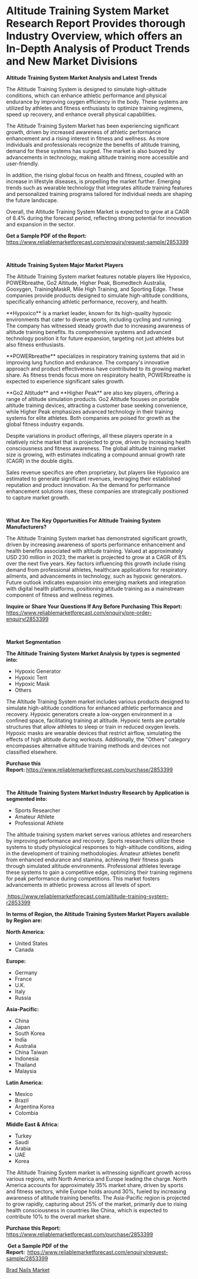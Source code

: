 <p><h1>Altitude Training System Market Research Report Provides thorough Industry Overview, which offers an In-Depth Analysis of Product Trends and New Market Divisions</h1></p><p><strong>Altitude Training System Market Analysis and Latest Trends</strong></p>
<p><p>The Altitude Training System is designed to simulate high-altitude conditions, which can enhance athletic performance and physical endurance by improving oxygen efficiency in the body. These systems are utilized by athletes and fitness enthusiasts to optimize training regimens, speed up recovery, and enhance overall physical capabilities. </p><p>The Altitude Training System Market has been experiencing significant growth, driven by increased awareness of athletic performance enhancement and a rising interest in fitness and wellness. As more individuals and professionals recognize the benefits of altitude training, demand for these systems has surged. The market is also buoyed by advancements in technology, making altitude training more accessible and user-friendly. </p><p>In addition, the rising global focus on health and fitness, coupled with an increase in lifestyle diseases, is propelling the market further. Emerging trends such as wearable technology that integrates altitude training features and personalized training programs tailored for individual needs are shaping the future landscape. </p><p>Overall, the Altitude Training System Market is expected to grow at a CAGR of 8.4% during the forecast period, reflecting strong potential for innovation and expansion in the sector.</p></p>
<p><strong>Get a Sample PDF of the Report:&nbsp;</strong> <a href="https://www.reliablemarketforecast.com/enquiry/request-sample/2853399?utm_campaign=2479&utm_medium=2&utm_source=Github&utm_content=ia&utm_term=11032025&utm_id=altitude-training-system">https://www.reliablemarketforecast.com/enquiry/request-sample/2853399</a></p>
<p>&nbsp;</p>
<p><strong>Altitude Training System Major Market Players</strong></p>
<p><p>The Altitude Training System market features notable players like Hypoxico, POWERbreathe, Go2 Altitude, Higher Peak, Biomedtech Australia, Gooxygen, TrainingMaskR, Mile High Training, and Sporting Edge. These companies provide products designed to simulate high-altitude conditions, specifically enhancing athletic performance, recovery, and health.</p><p>**Hypoxico** is a market leader, known for its high-quality hypoxic environments that cater to diverse sports, including cycling and running. The company has witnessed steady growth due to increasing awareness of altitude training benefits. Its comprehensive systems and advanced technology position it for future expansion, targeting not just athletes but also fitness enthusiasts.</p><p>**POWERbreathe** specializes in respiratory training systems that aid in improving lung function and endurance. The company's innovative approach and product effectiveness have contributed to its growing market share. As fitness trends focus more on respiratory health, POWERbreathe is expected to experience significant sales growth.</p><p>**Go2 Altitude** and **Higher Peak** are also key players, offering a range of altitude simulation products. Go2 Altitude focuses on portable altitude training devices, attracting a customer base seeking convenience, while Higher Peak emphasizes advanced technology in their training systems for elite athletes. Both companies are poised for growth as the global fitness industry expands.</p><p>Despite variations in product offerings, all these players operate in a relatively niche market that is projected to grow, driven by increasing health consciousness and fitness awareness. The global altitude training market size is growing, with estimates indicating a compound annual growth rate (CAGR) in the double digits.</p><p>Sales revenue specifics are often proprietary, but players like Hypoxico are estimated to generate significant revenues, leveraging their established reputation and product innovation. As the demand for performance enhancement solutions rises, these companies are strategically positioned to capture market growth.</p></p>
<p>&nbsp;</p>
<p><strong>What Are The Key Opportunities For Altitude Training System Manufacturers?</strong></p>
<p><p>The Altitude Training System market has demonstrated significant growth, driven by increasing awareness of sports performance enhancement and health benefits associated with altitude training. Valued at approximately USD 230 million in 2023, the market is projected to grow at a CAGR of 8% over the next five years. Key factors influencing this growth include rising demand from professional athletes, healthcare applications for respiratory ailments, and advancements in technology, such as hypoxic generators. Future outlook indicates expansion into emerging markets and integration with digital health platforms, positioning altitude training as a mainstream component of fitness and wellness regimes.</p></p>
<p><strong>Inquire or Share Your Questions If Any Before Purchasing This Report:</strong> <a href="https://www.reliablemarketforecast.com/enquiry/pre-order-enquiry/2853399?utm_campaign=2479&utm_medium=2&utm_source=Github&utm_content=ia&utm_term=11032025&utm_id=altitude-training-system">https://www.reliablemarketforecast.com/enquiry/pre-order-enquiry/2853399</a></p>
<p>&nbsp;</p>
<p><strong>Market Segmentation</strong></p>
<p><strong>The Altitude Training System Market Analysis by types is segmented into:</strong></p>
<p><ul><li>Hypoxic Generator</li><li>Hypoxic Tent</li><li>Hypoxic Mask</li><li>Others</li></ul></p>
<p><p>The Altitude Training System market includes various products designed to simulate high-altitude conditions for enhanced athletic performance and recovery. Hypoxic generators create a low-oxygen environment in a confined space, facilitating training at altitude. Hypoxic tents are portable structures that allow athletes to sleep or train in reduced oxygen levels. Hypoxic masks are wearable devices that restrict airflow, simulating the effects of high altitude during workouts. Additionally, the "Others" category encompasses alternative altitude training methods and devices not classified elsewhere.</p></p>
<p><strong>Purchase this Report:&nbsp;</strong><a href="https://www.reliablemarketforecast.com/purchase/2853399?utm_campaign=2479&utm_medium=2&utm_source=Github&utm_content=ia&utm_term=11032025&utm_id=altitude-training-system">https://www.reliablemarketforecast.com/purchase/2853399</a></p>
<p>&nbsp;</p>
<p><strong>The Altitude Training System Market Industry Research by Application is segmented into:</strong></p>
<p><ul><li>Sports Researcher</li><li>Amateur Athlete</li><li>Professional Athlete</li></ul></p>
<p><p>The altitude training system market serves various athletes and researchers by improving performance and recovery. Sports researchers utilize these systems to study physiological responses to high-altitude conditions, aiding in the development of training methodologies. Amateur athletes benefit from enhanced endurance and stamina, achieving their fitness goals through simulated altitude environments. Professional athletes leverage these systems to gain a competitive edge, optimizing their training regimens for peak performance during competitions. This market fosters advancements in athletic prowess across all levels of sport.</p></p>
<p><a href="https://www.reliablemarketforecast.com/altitude-training-system-r2853399?utm_campaign=2479&utm_medium=2&utm_source=Github&utm_content=ia&utm_term=11032025&utm_id=altitude-training-system">&nbsp;https://www.reliablemarketforecast.com/altitude-training-system-r2853399</a></p>
<p><strong>In terms of Region, the Altitude Training System Market Players available by Region are:</strong></p>
<p>
    <p> <strong> North America: </strong>
        <ul>
            <li>United States</li>
            <li>Canada</li>
        </ul>
        </p> 
    <p> <strong> Europe: </strong>
        <ul>
            <li>Germany</li>
            <li>France</li>
            <li>U.K.</li>
            <li>Italy</li>
            <li>Russia</li>
        </ul>
        </p> 
    <p> <strong> Asia-Pacific: </strong>
        <ul>
            <li>China</li>
            <li>Japan</li>
            <li>South Korea</li>
            <li>India</li>
            <li>Australia</li>
            <li>China Taiwan</li>
            <li>Indonesia</li>
            <li>Thailand</li>
            <li>Malaysia</li>
        </ul>
        </p> 
    <p> <strong> Latin America: </strong>
        <ul>
            <li>Mexico</li>
            <li>Brazil</li>
            <li>Argentina Korea</li>
            <li>Colombia</li>
        </ul>
        </p> 
    <p> <strong> Middle East & Africa: </strong>
        <ul>
            <li>Turkey</li>
            <li>Saudi</li>
            <li>Arabia</li>
            <li>UAE</li>
            <li>Korea</li>
        </ul>
    </p>
    </p>
<p><p>The Altitude Training System market is witnessing significant growth across various regions, with North America and Europe leading the charge. North America accounts for approximately 35% market share, driven by sports and fitness sectors, while Europe holds around 30%, fueled by increasing awareness of altitude training benefits. The Asia-Pacific region is projected to grow rapidly, capturing about 25% of the market, primarily due to rising health consciousness in countries like China, which is expected to contribute 10% to the overall market share.</p></p>
<p><strong>Purchase this Report: </strong><a href="https://www.reliablemarketforecast.com/purchase/2853399?utm_campaign=2479&utm_medium=2&utm_source=Github&utm_content=ia&utm_term=11032025&utm_id=altitude-training-system">https://www.reliablemarketforecast.com/purchase/2853399</a></p>
<p>&nbsp;<strong>Get a Sample PDF of the Report:&nbsp;&nbsp;</strong><a href="https://www.reliablemarketforecast.com/enquiry/request-sample/2853399?utm_campaign=2479&utm_medium=2&utm_source=Github&utm_content=ia&utm_term=11032025&utm_id=altitude-training-system">https://www.reliablemarketforecast.com/enquiry/request-sample/2853399</a></p>
<p><strong></strong></p>
<p><p><a href="https://github.com/FassouRP/Market-Research-Report-List-7/blob/main/brad-nails-market.md?utm_campaign=2479&utm_medium=2&utm_source=Github&utm_content=ia&utm_term=11032025&utm_id=altitude-training-system">Brad Nails Market</a></p></p>
